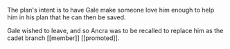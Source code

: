 The plan's intent is to have Gale make someone love him enough to help him in his plan that he can then be saved.  
  
Gale wished to leave, and so Ancra was to be recalled to replace him as the cadet branch [[member]] [[promoted]].